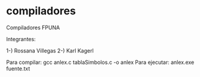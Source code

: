 compiladores
============

Compiladores FPUNA

Integrantes: 

1-) Rossana Villegas 
2-) Karl Kagerl


Para compilar: gcc anlex.c tablaSimbolos.c -o anlex
Para ejecutar: anlex.exe fuente.txt
